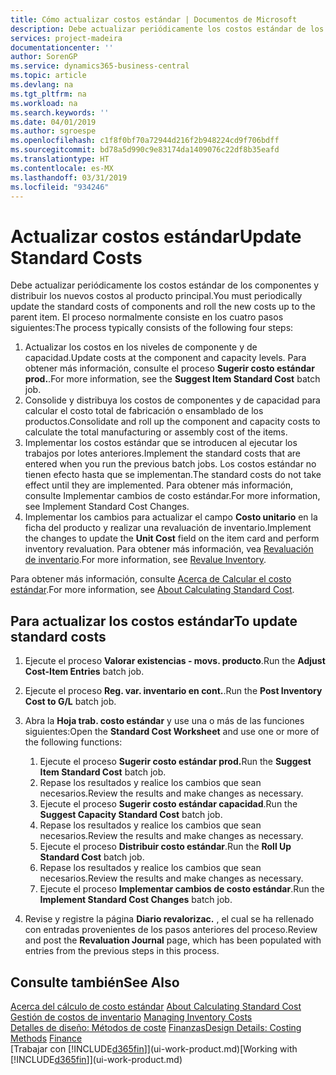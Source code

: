 ```yaml
---
title: Cómo actualizar costos estándar | Documentos de Microsoft
description: Debe actualizar periódicamente los costos estándar de los componentes y distribuir los nuevos costos al producto principal.
services: project-madeira
documentationcenter: ''
author: SorenGP
ms.service: dynamics365-business-central
ms.topic: article
ms.devlang: na
ms.tgt_pltfrm: na
ms.workload: na
ms.search.keywords: ''
ms.date: 04/01/2019
ms.author: sgroespe
ms.openlocfilehash: c1f8f0bf70a72944d216f2b948224cd9f706bdff
ms.sourcegitcommit: bd78a5d990c9e83174da1409076c22df8b35eafd
ms.translationtype: HT
ms.contentlocale: es-MX
ms.lasthandoff: 03/31/2019
ms.locfileid: "934246"
---
```

# <a name="update-standard-costs"></a><span data-ttu-id="14037-103">Actualizar costos estándar</span><span class="sxs-lookup"><span data-stu-id="14037-103">Update Standard Costs</span></span>
<span data-ttu-id="14037-104">Debe actualizar periódicamente los costos estándar de los componentes y distribuir los nuevos costos al producto principal.</span><span class="sxs-lookup"><span data-stu-id="14037-104">You must periodically update the standard costs of components and roll the new costs up to the parent item.</span></span> <span data-ttu-id="14037-105">El proceso normalmente consiste en los cuatro pasos siguientes:</span><span class="sxs-lookup"><span data-stu-id="14037-105">The process typically consists of the following four steps:</span></span>  

1.  <span data-ttu-id="14037-106">Actualizar los costos en los niveles de componente y de capacidad.</span><span class="sxs-lookup"><span data-stu-id="14037-106">Update costs at the component and capacity levels.</span></span> <span data-ttu-id="14037-107">Para obtener más información, consulte el proceso **Sugerir costo estándar prod.**.</span><span class="sxs-lookup"><span data-stu-id="14037-107">For more information, see the **Suggest Item Standard Cost** batch job.</span></span>  
2.  <span data-ttu-id="14037-108">Consolide y distribuya los costos de componentes y de capacidad para calcular el costo total de fabricación o ensamblado de los productos.</span><span class="sxs-lookup"><span data-stu-id="14037-108">Consolidate and roll up the component and capacity costs to calculate the total manufacturing or assembly cost of the items.</span></span>  
3.  <span data-ttu-id="14037-109">Implementar los costos estándar que se introducen al ejecutar los trabajos por lotes anteriores.</span><span class="sxs-lookup"><span data-stu-id="14037-109">Implement the standard costs that are entered when you run the previous batch jobs.</span></span> <span data-ttu-id="14037-110">Los costos estándar no tienen efecto hasta que se implementan.</span><span class="sxs-lookup"><span data-stu-id="14037-110">The standard costs do not take effect until they are implemented.</span></span> <span data-ttu-id="14037-111">Para obtener más información, consulte Implementar cambios de costo estándar.</span><span class="sxs-lookup"><span data-stu-id="14037-111">For more information, see Implement Standard Cost Changes.</span></span>  
4.  <span data-ttu-id="14037-112">Implementar los cambios para actualizar el campo **Costo unitario** en la ficha del producto y realizar una revaluación de inventario.</span><span class="sxs-lookup"><span data-stu-id="14037-112">Implement the changes to update the **Unit Cost** field on the item card and perform inventory revaluation.</span></span> <span data-ttu-id="14037-113">Para obtener más información, vea [Revaluación de inventario](inventory-how-revalue-inventory.md).</span><span class="sxs-lookup"><span data-stu-id="14037-113">For more information, see [Revalue Inventory](inventory-how-revalue-inventory.md).</span></span>  

<span data-ttu-id="14037-114">Para obtener más información, consulte [Acerca de Calcular el costo estándar](finance-about-calculating-standard-cost.md).</span><span class="sxs-lookup"><span data-stu-id="14037-114">For more information, see [About Calculating Standard Cost](finance-about-calculating-standard-cost.md).</span></span>  
## <a name="to-update-standard-costs"></a><span data-ttu-id="14037-115">Para actualizar los costos estándar</span><span class="sxs-lookup"><span data-stu-id="14037-115">To update standard costs</span></span>  
1.  <span data-ttu-id="14037-116">Ejecute el proceso **Valorar existencias - movs. producto**.</span><span class="sxs-lookup"><span data-stu-id="14037-116">Run the **Adjust Cost-Item Entries** batch job.</span></span>  
2.  <span data-ttu-id="14037-117">Ejecute el proceso **Reg. var. inventario en cont.**.</span><span class="sxs-lookup"><span data-stu-id="14037-117">Run the **Post Inventory Cost to G/L** batch job.</span></span>  
3.  <span data-ttu-id="14037-118">Abra la **Hoja trab. costo estándar** y use una o más de las funciones siguientes:</span><span class="sxs-lookup"><span data-stu-id="14037-118">Open the **Standard Cost Worksheet** and use one or more of the following functions:</span></span>  

    1.  <span data-ttu-id="14037-119">Ejecute el proceso **Sugerir costo estándar prod.**</span><span class="sxs-lookup"><span data-stu-id="14037-119">Run the **Suggest Item Standard Cost** batch job.</span></span>  
    2.  <span data-ttu-id="14037-120">Repase los resultados y realice los cambios que sean necesarios.</span><span class="sxs-lookup"><span data-stu-id="14037-120">Review the results and make changes as necessary.</span></span>  
    3.  <span data-ttu-id="14037-121">Ejecute el proceso **Sugerir costo estándar capacidad**.</span><span class="sxs-lookup"><span data-stu-id="14037-121">Run the **Suggest Capacity Standard Cost** batch job.</span></span>  
    4.  <span data-ttu-id="14037-122">Repase los resultados y realice los cambios que sean necesarios.</span><span class="sxs-lookup"><span data-stu-id="14037-122">Review the results and make changes as necessary.</span></span>
    5. <span data-ttu-id="14037-123">Ejecute el proceso **Distribuir costo estándar**.</span><span class="sxs-lookup"><span data-stu-id="14037-123">Run the **Roll Up Standard Cost** batch job.</span></span>
    6.  <span data-ttu-id="14037-124">Repase los resultados y realice los cambios que sean necesarios.</span><span class="sxs-lookup"><span data-stu-id="14037-124">Review the results and make changes as necessary.</span></span>
    7.  <span data-ttu-id="14037-125">Ejecute el proceso **Implementar cambios de costo estándar**.</span><span class="sxs-lookup"><span data-stu-id="14037-125">Run the **Implement Standard Cost Changes** batch job.</span></span>  
4.  <span data-ttu-id="14037-126">Revise y registre la página **Diario revalorizac.** , el cual se ha rellenado con entradas provenientes de los pasos anteriores del proceso.</span><span class="sxs-lookup"><span data-stu-id="14037-126">Review and post the **Revaluation Journal** page, which has been populated with entries from the previous steps in this process.</span></span>  

## <a name="see-also"></a><span data-ttu-id="14037-127">Consulte también</span><span class="sxs-lookup"><span data-stu-id="14037-127">See Also</span></span>  
 <span data-ttu-id="14037-128">[Acerca del cálculo de costo estándar](finance-about-calculating-standard-cost.md) </span><span class="sxs-lookup"><span data-stu-id="14037-128">[About Calculating Standard Cost](finance-about-calculating-standard-cost.md) </span></span>  
 <span data-ttu-id="14037-129">[Gestión de costos de inventario](finance-manage-inventory-costs.md) </span><span class="sxs-lookup"><span data-stu-id="14037-129">[Managing Inventory Costs](finance-manage-inventory-costs.md) </span></span>  
 <span data-ttu-id="14037-130">[Detalles de diseño: Métodos de coste](design-details-costing-methods.md) [Finanzas](finance.md)</span><span class="sxs-lookup"><span data-stu-id="14037-130">[Design Details: Costing Methods](design-details-costing-methods.md) [Finance](finance.md)</span></span>  
 <span data-ttu-id="14037-131">[Trabajar con [!INCLUDE[d365fin](includes/d365fin_md.md)]](ui-work-product.md)</span><span class="sxs-lookup"><span data-stu-id="14037-131">[Working with [!INCLUDE[d365fin](includes/d365fin_md.md)]](ui-work-product.md)</span></span>  
